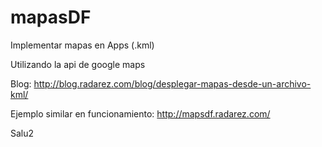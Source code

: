 # mapasDF
Implementar mapas en Apps (.kml)

Utilizando la api de google maps

Blog: http://blog.radarez.com/blog/desplegar-mapas-desde-un-archivo-kml/

Ejemplo similar en funcionamiento: http://mapsdf.radarez.com/

Salu2
